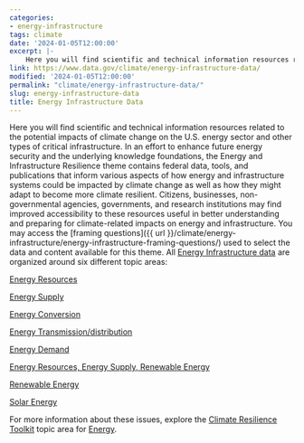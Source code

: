 ```yaml
---
categories:
- energy-infrastructure
tags: climate
date: '2024-01-05T12:00:00'
excerpt: |-
    Here you will find scientific and technical information resources related to the potential impacts of climate change on the U.S. energy sector and other types of critical infrastructure. In an effort to enhance future energy security and the underlying knowledge foundations...
link: https://www.data.gov/climate/energy-infrastructure-data/
modified: '2024-01-05T12:00:00'
permalink: "climate/energy-infrastructure-data/"
slug: energy-infrastructure-data
title: Energy Infrastructure Data
---
```


Here you will find scientific and technical information resources related to the potential impacts of climate change on the U.S. energy sector and other types of critical infrastructure. In an effort to enhance future energy security and the underlying knowledge foundations, the Energy and Infrastructure Resilience theme contains federal data, tools, and publications that inform various aspects of how energy and infrastructure systems could be impacted by climate change as well as how they might adapt to become more climate resilient. Citizens, businesses, non-governmental agencies, governments, and research institutions may find improved accessibility to these resources useful in better understanding and preparing for climate-related impacts on energy and infrastructure. You may access the [framing questions]({{ url }}/climate/energy-infrastructure/energy-infrastructure-framing-questions/) used to select the data and content available for this theme. All [Energy Infrastructure data](https://catalog.data.gov/dataset/?groups=climate5434&_vocab_category_all_limit=0&vocab_category_all=Energy+Infrastructure) are organized around six different topic areas:

[Energy Resources](https://catalog.data.gov/dataset/?groups=climate5434&_vocab_category_all_limit=0&vocab_category_all=Energy+Infrastructure&vocab_category_all=Energy+Resources)


[Energy Supply](https://catalog.data.gov/dataset/?groups=climate5434&_vocab_category_all_limit=0&vocab_category_all=Energy+Infrastructure&vocab_category_all=Energy+Supply)


[Energy Conversion](https://catalog.data.gov/dataset/?groups=climate5434&_vocab_category_all_limit=0&vocab_category_all=Energy+Infrastructure&vocab_category_all=Energy+Conversion)


[Energy Transmission/distribution](https://catalog.data.gov/dataset/?groups=climate5434&_vocab_category_all_limit=0&vocab_category_all=Energy+Infrastructure&vocab_category_all=Energy+Transmission%2Fdistribution)


[Energy Demand](https://catalog.data.gov/dataset/?groups=climate5434&_vocab_category_all_limit=0&vocab_category_all=Energy+Infrastructure&vocab_category_all=Energy+Demand)


[Energy Resources, Energy Supply, Renewable Energy](https://catalog.data.gov/dataset/?groups=climate5434&_vocab_category_all_limit=0&vocab_category_all=Energy+Infrastructure&vocab_category_all=Energy+Resources%2C+Energy+Supply%2C+Renewable+Energy)


[Renewable Energy](https://catalog.data.gov/dataset/?groups=climate5434&_vocab_category_all_limit=0&vocab_category_all=Energy+Infrastructure&vocab_category_all=Renewable+Energy)


[Solar Energy](https://catalog.data.gov/dataset/?groups=climate5434&_vocab_category_all_limit=0&vocab_category_all=Energy+Infrastructure&vocab_category_all=Solar+Energy)

For more information about these issues, explore the [Climate Resilience Toolkit](https://toolkit.climate.gov/) topic area for [Energy](https://toolkit.climate.gov/topics/energy-supply-and-use).

